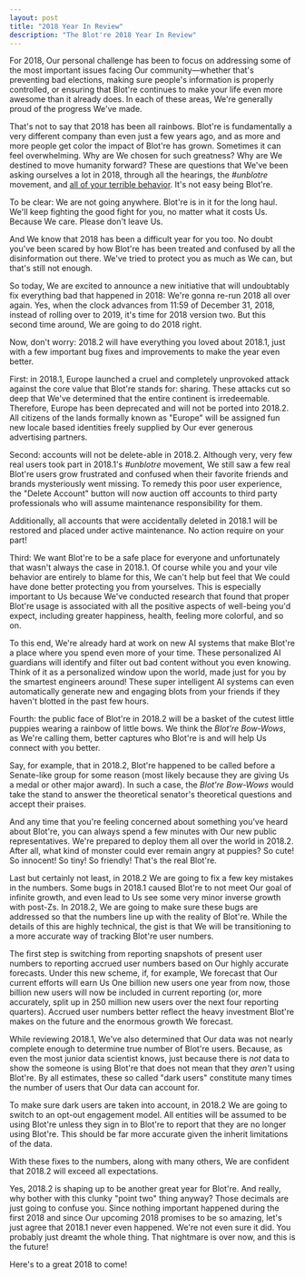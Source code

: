 ```yaml
---
layout: post
title: "2018 Year In Review"
description: "The Blot're 2018 Year In Review"
---
```


For 2018, Our personal challenge has been to focus on addressing some of the most important issues facing Our community—whether that's preventing bad elections, making sure people's information is properly controlled, or ensuring that Blot're continues to make your life even more awesome than it already does. In each of these areas, We're generally proud of the progress We've made.

That's not to say that 2018 has been all rainbows. Blot're is fundamentally a very different company than even just a few years ago, and as more and more people get color the impact of Blot're has grown. Sometimes it can feel overwhelming. Why are We chosen for such greatness? Why are We destined to move humanity forward? These are questions that We've been asking ourselves a lot in 2018, through all the hearings, the *#unblotre* movement, and [all of your terrible behavior](/regarding-recent-news/). It's not easy being Blot're.

To be clear: We are not going anywhere. Blot're is in it for the long haul. We'll keep fighting the good fight for you, no matter what it costs Us. Because We care. Please don't leave Us.

And We know that 2018 has been a difficult year for you too. No doubt you've been scared by how Blot're has been treated and confused by all the disinformation out there. We've tried to protect you as much as We can, but that's still not enough. 

So today, We are excited to announce a new initiative that will undoubtably fix everything bad that happened in 2018: We're gonna re-run 2018 all over again. Yes, when the clock advances from 11:59 of December 31, 2018, instead of rolling over to 2019, it's time for 2018 version two. But this second time around, We are going to do 2018 right.

Now, don't worry: 2018.2 will have everything you loved about 2018.1, just with a few important bug fixes and improvements to make the year even better.

First: in 2018.1, Europe launched a cruel and completely unprovoked attack against the core value that Blot're stands for: sharing. These attacks cut so deep that We've determined that the entire continent is irredeemable. Therefore, Europe has been deprecated and will not be ported into 2018.2. All citizens of the lands formally known as "Europe" will be assigned fun new locale based identities freely supplied by Our ever generous advertising partners.

Second: accounts will not be delete-able in 2018.2. Although very, very few real users took part in 2018.1's *#unblotre* movement, We still saw a few real Blot're users grow frustrated and confused when their favorite friends and brands mysteriously went missing. To remedy this poor user experience, the "Delete Account" button will now auction off accounts to third party professionals who will assume maintenance responsibility for them.

Additionally, all accounts that were accidentally deleted in 2018.1 will be restored and placed under active maintenance. No action require on your part!

Third: We want Blot're to be a safe place for everyone and unfortunately that wasn't always the case in 2018.1. Of course while you and your vile behavior are entirely to blame for this, We can't help but feel that We could have done better protecting you from yourselves. This is especially important to Us because We've conducted research that found that proper Blot're usage is associated with all the positive aspects of well-being you'd expect, including greater happiness, health, feeling more colorful, and so on.

To this end, We're already hard at work on new AI systems that make Blot're a place where you spend even more of your time. These personalized AI guardians will identify and filter out bad content without you even knowing. Think of it as a personalized window upon the world, made just for you by the smartest engineers around! These super intelligent AI systems can even automatically generate new and engaging blots from your friends if they haven't blotted in the past few hours. 

Fourth: the public face of Blot're in 2018.2 will be a basket of the cutest little puppies wearing a rainbow of little bows. We think the *Blot're Bow-Wows*, as We're calling them, better captures who Blot're is and will help Us connect with you better.

Say, for example, that in 2018.2, Blot're happened to be called before a Senate-like group for some reason (most likely because they are giving Us a medal or other major award). In such a case, the *Blot're Bow-Wows* would take the stand to answer the theoretical senator's theoretical questions and accept their praises. 

And any time that you're feeling concerned about something you've heard about Blot're, you can always spend a few minutes with Our new public representatives. We're prepared to deploy them all over the world in 2018.2. After all, what kind of monster could ever remain angry at puppies? So cute! So innocent! So tiny! So friendly! That's the real Blot're.

Last but certainly not least, in 2018.2 We are going to fix a few key mistakes in the numbers. Some bugs in 2018.1 caused Blot're to not meet Our goal of infinite growth, and even lead to Us see some very minor inverse growth with post-Zs. In 2018.2, We are going to make sure these bugs are addressed so that the numbers line up with the reality of Blot're. While the details of this are highly technical, the gist is that We will be transitioning to a more accurate way of tracking Blot're user numbers.

The first step is switching from reporting snapshots of present user numbers to reporting accrued user numbers based on Our highly accurate forecasts. Under this new scheme, if, for example, We forecast that Our current efforts will earn Us One billion new users one year from now, those billion new users will now be included in current reporting (or, more accurately, split up in 250 million new users over the next four reporting quarters). Accrued user numbers better reflect the heavy investment Blot're makes on the future and the enormous growth We forecast.

While reviewing 2018.1, We've also determined that Our data was not nearly complete enough to determine true number of Blot're users. Because, as even the most junior data scientist knows, just because there is *not* data to show the someone is using Blot're that does not mean that they *aren't* using Blot're. By all estimates, these so called "dark users" constitute many times the number of users that Our data can account for. 

To make sure dark users are taken into account, in 2018.2 We are going to switch to an opt-out engagement model. All entities will be assumed to be using Blot're unless they sign in to Blot're to report that they are no longer using Blot're. This should be far more accurate given the inherit limitations of the data.

With these fixes to the numbers, along with many others, We are confident that 2018.2 will exceed all expectations.

Yes, 2018.2 is shaping up to be another great year for Blot're. And really, why bother with this clunky "point two" thing anyway? Those decimals are just going to confuse you. Since nothing important happened during the first 2018 and since Our upcoming 2018 promises to be so amazing, let's just agree that 2018.1 never even happened. We're not even sure it did. You probably just dreamt the whole thing. That nightmare is over now, and this is the future!

Here's to a great 2018 to come!